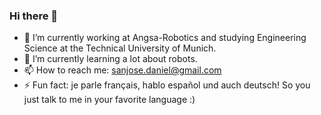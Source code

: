 ### Hi there 👋

- 🔭 I’m currently working at Angsa-Robotics and studying Engineering Science at the Technical University of Munich.
- 🌱 I’m currently learning a lot about robots.
- 📫 How to reach me: sanjose.daniel@gmail.com
- ⚡ Fun fact: je parle français, hablo español und auch deutsch! So you just talk to me in your favorite language :)
